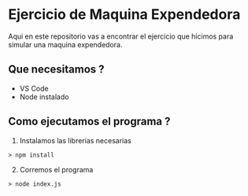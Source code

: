 # Ejercicio de Maquina Expendedora
Aqui en este repositorio vas a encontrar el ejercicio que hicimos para simular una maquina expendedora.

## Que necesitamos ?
- VS Code
- Node instalado

## Como ejecutamos el programa ?
1. Instalamos las librerias necesarias
```
> npm install
```
2. Corremos el programa
```
> node index.js
```

